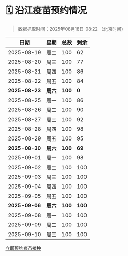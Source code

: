 # 🗓️ 沿江疫苗预约情况

> 数据抓取时间：2025年08月18日 08:22 （北京时间）

| 日期 | 星期 | 总数 | 剩余 |
|------|------|------|------|
| 2025-08-19 | 周二 | 100 | 62 |
| 2025-08-20 | 周三 | 100 | 77 |
| 2025-08-21 | 周四 | 100 | 86 |
| 2025-08-22 | 周五 | 100 | 84 |
| **2025-08-23** | **周六** | **100** | **0** |
| 2025-08-25 | 周一 | 100 | 86 |
| 2025-08-26 | 周二 | 100 | 90 |
| 2025-08-27 | 周三 | 100 | 92 |
| 2025-08-28 | 周四 | 100 | 98 |
| 2025-08-29 | 周五 | 100 | 95 |
| **2025-08-30** | **周六** | **100** | **69** |
| 2025-09-01 | 周一 | 100 | 98 |
| 2025-09-02 | 周二 | 100 | 100 |
| 2025-09-03 | 周三 | 100 | 100 |
| 2025-09-04 | 周四 | 100 | 100 |
| 2025-09-05 | 周五 | 100 | 100 |
| **2025-09-06** | **周六** | **100** | **100** |
| 2025-09-08 | 周一 | 100 | 100 |
| 2025-09-09 | 周二 | 100 | 100 |
| 2025-09-10 | 周三 | 100 | 100 |


<div class="button-container">
<a class="btn" href="http://yfzweb.ishequ.net/#/login" target="_blank">立即预约疫苗接种</a>
</div>
